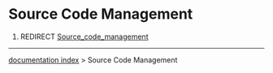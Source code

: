 # Source Code Management
1.  REDIRECT [Source\_code\_management](Source_code_management.md)

---
[documentation index](../README.md) > Source Code Management
